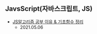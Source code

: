 JavsScript(자바스크립트, JS)
-------------------------------------------------------------------------------------------
+ [JS알고리즘 공부 이유 & 기초함수 정리](https://develaniper-devpage.tistory.com/53)
  * 2021.05.06
